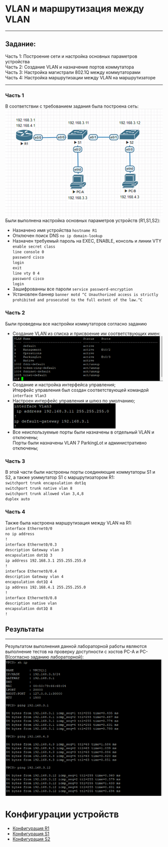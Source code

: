 # VLAN и маршрутизация между VLAN
_____
## Задание:
Часть 1: Построение сети и настройка основных параметров устройства  
Часть 2: Создание VLAN и назначение портов коммутатора  
Часть 3: Настройка магистрали 802.1Q между коммутаторами  
Часть 4: Настройка маршрутизации между VLAN на маршрутизаторе
___
### Часть 1
В соответствии с требованием задания была построена сеть:  
![scheme](https://github.com/Alnor23/OTUS_NETWORK/blob/main/labs/lab1_vlan/lab1_scheme.png)  
Были выполнена настройка основных параметров устройств (R1,S1,S2):  
- Назначено имя устройства `hostname R1`  
- Отключен поиск DNS `no ip domain-lookup`
- Назначен требуемый пароль на EXEC, ENABLE, консоль и линии VTY  
`enable secret class`  
`line console 0`  
`password cisco`  
`login`  
`exit`  
`line vty 0 4`  
`password cisco`  
`login`  
- Зашифрованны все пароли `service password-encryption`  
- Установлен баннер `banner motd ^C Unauthorized access is strictly prohibited and prosecuted to the full extent of the law.^C`  
### Часть 2
Были проведены все настройки коммутаторов согласно заданию
- Создание VLAN из списка и присвоение им соответствующих имен:
![vlan_brief](https://github.com/Alnor23/OTUS_NETWORK/blob/main/labs/lab1_vlan/vlan_brief.png)
- Создание и настройка интерфейса управления;  
Итерфейс управления был создан соответствующей командой  
 `interface Vlan3`
- Настроен интерфейс управления и шлюз по умолчанию;  
 ![vlan_brief](https://github.com/Alnor23/OTUS_NETWORK/blob/main/labs/lab1_vlan/mgm_vlan.png)  
- Все неиспользуемые порты были назначены в отдельный VLAN и отключены;  
 Порты были назначены VLAN 7 ParkingLot и административно отключены;
### Часть 3  
В этой части были настроены порты соединяющие коммутаторы S1 и S2, а также уоммутатор S1 с маршрутизатором R1:  
`switchport trunk encapsulation dot1q`  
`switchport trunk native vlan 8`  
`switchport trunk allowed vlan 3,4,8`  
`duplex auto`  
### Часть 4
Также была настроена маршрутизация между VLAN на R1:  
`interface Ethernet0/0`  
 `no ip address`  
`!`  
`interface Ethernet0/0.3`  
`description Gateway vlan 3`  
`encapsulation dot1Q 3`  
`ip address 192.168.3.1 255.255.255.0`  
`!`  
`interface Ethernet0/0.4`  
`description Gateway vlan 4`  
`encapsulation dot1Q 4`  
`ip address 192.168.4.1 255.255.255.0`  
`!`  
`interface Ethernet0/0.8`  
`description native vlan`  
`encapsulation dot1Q 8`  
`!`  
## Результаты
___
Результатом выполнения данной лабораторной работы являются выполнение тестов на проверку доступности с хостов PC-A и PC-B(согласно заданию лабораторной):  
![PC-A](https://github.com/Alnor23/OTUS_NETWORK/blob/main/labs/lab1_vlan/PC-A.png)

# Конфигурации устройств
- [Конфигурация R1](https://github.com/Alnor23/OTUS_NETWORK/blob/main/labs/lab1_vlan/config/R1)  
- [Конфигурация S1](https://github.com/Alnor23/OTUS_NETWORK/blob/main/labs/lab1_vlan/config/S1)  
- [Конфигурация S2](https://github.com/Alnor23/OTUS_NETWORK/blob/main/labs/lab1_vlan/config/S2)  






